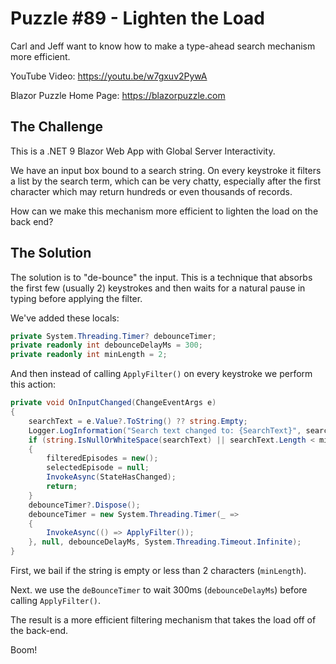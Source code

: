 # Puzzle #89 - Lighten the Load

Carl and Jeff want to know how to make a type-ahead search mechanism more efficient.

YouTube Video: https://youtu.be/w7gxuv2PywA

Blazor Puzzle Home Page: https://blazorpuzzle.com

## The Challenge

This is a .NET 9 Blazor Web App with Global Server Interactivity.

We have an input box bound to a search string. On every keystroke it filters a list by the search term, which can be very chatty, especially after the first character which may return hundreds or even thousands of records.

How can we make this mechanism more efficient to lighten the load on the back end?

## The Solution

The solution is to "de-bounce" the input. This is a technique that absorbs the first few (usually 2) keystrokes and then waits for a natural pause in typing before applying the filter.

We've added these locals:

```c#
private System.Threading.Timer? debounceTimer;
private readonly int debounceDelayMs = 300;
private readonly int minLength = 2;
```

And then instead of calling `ApplyFilter()` on every keystroke we perform this action:

```c#
private void OnInputChanged(ChangeEventArgs e)
{
    searchText = e.Value?.ToString() ?? string.Empty;
    Logger.LogInformation("Search text changed to: {SearchText}", searchText);
    if (string.IsNullOrWhiteSpace(searchText) || searchText.Length < minLength)
    {
        filteredEpisodes = new();
        selectedEpisode = null;
        InvokeAsync(StateHasChanged);
        return;
    }
    debounceTimer?.Dispose();
    debounceTimer = new System.Threading.Timer(_ =>
    {
        InvokeAsync(() => ApplyFilter());
    }, null, debounceDelayMs, System.Threading.Timeout.Infinite);
}
```

First, we bail if the string is empty or less than 2 characters (`minLength`).

Next. we use the `deBounceTimer` to wait 300ms (`debounceDelayMs`) before calling `ApplyFilter()`.

The result is a more efficient filtering mechanism that takes the load off of the back-end.

Boom!
